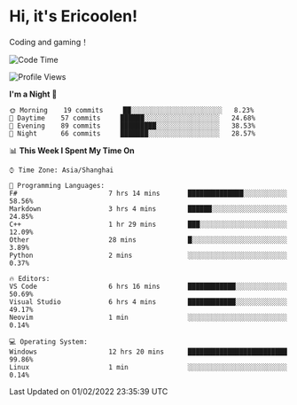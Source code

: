 # Hi, it's Ericoolen!
Coding and gaming！

<!--START_SECTION:waka-->
![Code Time](http://img.shields.io/badge/Code%20Time-166%20hrs%2023%20mins-blue)

![Profile Views](http://img.shields.io/badge/Profile%20Views-0-blue)

**I'm a Night 🦉** 

```text
🌞 Morning    19 commits     ██░░░░░░░░░░░░░░░░░░░░░░░   8.23% 
🌆 Daytime    57 commits     ██████░░░░░░░░░░░░░░░░░░░   24.68% 
🌃 Evening    89 commits     █████████░░░░░░░░░░░░░░░░   38.53% 
🌙 Night      66 commits     ███████░░░░░░░░░░░░░░░░░░   28.57%

```


📊 **This Week I Spent My Time On** 

```text
⌚︎ Time Zone: Asia/Shanghai

💬 Programming Languages: 
F#                       7 hrs 14 mins       ██████████████░░░░░░░░░░░   58.56% 
Markdown                 3 hrs 4 mins        ██████░░░░░░░░░░░░░░░░░░░   24.85% 
C++                      1 hr 29 mins        ███░░░░░░░░░░░░░░░░░░░░░░   12.09% 
Other                    28 mins             █░░░░░░░░░░░░░░░░░░░░░░░░   3.89% 
Python                   2 mins              ░░░░░░░░░░░░░░░░░░░░░░░░░   0.37%

🔥 Editors: 
VS Code                  6 hrs 16 mins       ████████████░░░░░░░░░░░░░   50.69% 
Visual Studio            6 hrs 4 mins        ████████████░░░░░░░░░░░░░   49.17% 
Neovim                   1 min               ░░░░░░░░░░░░░░░░░░░░░░░░░   0.14%

💻 Operating System: 
Windows                  12 hrs 20 mins      █████████████████████████   99.86% 
Linux                    1 min               ░░░░░░░░░░░░░░░░░░░░░░░░░   0.14%

```


 Last Updated on 01/02/2022 23:35:39 UTC
<!--END_SECTION:waka-->

